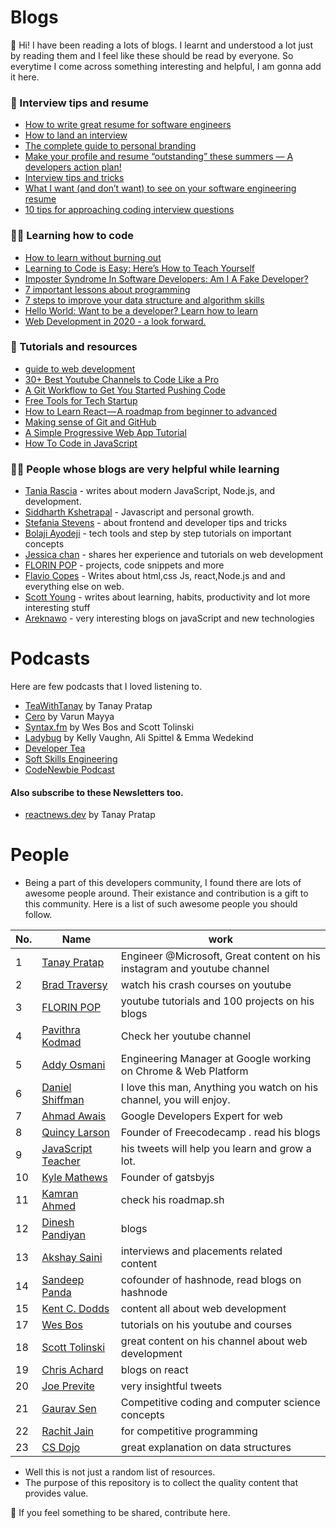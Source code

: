 # Blogs

:wave: Hi! I have been reading a lots of blogs. I learnt and understood a lot just by reading them and I feel like these should be read by everyone.  So everytime I come across something interesting and helpful, I am gonna add it here. 
### :bookmark_tabs: Interview tips and resume

  - [How to write great resume for software engineers ](https://www.freecodecamp.org/news/how-to-write-a-great-resume-for-software-engineers-75d514dd8322/)
  - [How to land an interview ](https://www.freecodecamp.org/news/how-to-get-an-interview-with-top-tech-companies-c27f18e9d157/amp/?__twitter_impression=true)
  - [The complete guide to personal branding](https://www.beseen.com/blog/talent/the-complete-guide-to-personal-branding-for-tech-pros/)
  - [Make your profile and resume “outstanding” these summers — A developers action plan!](https://medium.com/learn-with-the-lean-programmer/make-your-profile-and-resume-outstanding-these-summers-a-developers-action-plan-70425a3ad26c)
  - [Interview tips and tricks](https://www.freecodecamp.org/news/interviewing-prep-tips-and-tricks/)
  - [What I want (and don’t want) to see on your software engineering resume](https://medium.com/p/cbc07913f7f6)
  - [10 tips for approaching coding interview questions](https://blog.interviewcamp.io/2019-08-05/tips-for-approaching-coding-interview-questions/)
  
  
  ### :man_technologist:	Learning how to code
  
  * [How to learn without burning out](https://www.freecodecamp.org/news/how-to-constantly-learn-without-burning-out/)
  * [Learning to Code is Easy: Here’s How to Teach Yourself](https://www.scotthyoung.com/blog/2019/07/08/learn-to-code/)
  * [Imposter Syndrome In Software Developers: Am I A Fake Developer?](https://www.geeksforgeeks.org/imposter-syndrome-in-software-developers-am-i-a-fake-developer/)
  * [7 important lessons about programming](https://medium.com/free-code-camp/7-important-lessons-about-programming-that-ive-learned-at-17-516ae619686)
  * [7 steps to improve your data structure and algorithm skills](https://www.hackerearth.com/blog/developers/7-steps-to-improve-your-data-structure-and-algorithm-skills?utm_medium=search&utm_source=header&utm_campaign=he-search)
  * [Hello World: Want to be a developer? Learn how to learn](https://stackoverflow.blog/2020/01/11/hello-world-want-to-be-a-developer-learn-how-to-learn/?utm_source=linkedin&utm_medium=social&utm_campaign=so-blog)
  * [Web Development in 2020 - a look forward.](https://areknawo.com/web-development-in-2020-a-look-forward/)
  
  ### :file_folder: Tutorials and resources
  * [guide to web development](https://coder-coder.com/learn-web-development/)
  * [30+ Best Youtube Channels to Code Like a Pro](https://qubit-labs.com/best-youtube-channels-code-like-pro/)
  * [A Git Workflow to Get You Started Pushing Code](https://www.freecodecamp.org/news/git-101-git-workflow-to-get-you-started-pushing-code/amp/#click=https://t.co/BXtAmsTQ7f)
  * [Free Tools for Tech Startup](https://link.medium.com/N57mVu4OM1)
  * [How to Learn React — A roadmap from beginner to advanced](https://link.medium.com/TSKBEFexv1)
  * [Making sense of Git and GitHub](https://betterstack.dev/blog/making-sense-of-git-and-github/)
  * [A Simple Progressive Web App Tutorial](https://link.medium.com/DQ1PWzAlX1)
  * [How To Code in JavaScript](https://www.digitalocean.com/community/tutorial_series/how-to-code-in-javascript)
  
  ### :raising_hand_man: People whose blogs are very helpful while learning
  
   * [Tania Rascia](https://www.taniarascia.com/blog/) - writes about modern JavaScript, Node.js, and development.    
   * [Siddharth Kshetrapal](https://sid.st/blog/) - Javascript and personal growth.
   * [Stefania Stevens](https://stef.ninja/) - about frontend and developer tips and tricks   
   * [Bolaji Ayodeji](https://bolajiayodeji.com/) - tech tools and step by step tutorials on important concepts
   * [Jessica chan](https://coder-coder.com/blog/) - shares her experience and tutorials on web development 
   * [FLORIN POP](https://www.florin-pop.com/blog/) - projects, code snippets and more
   * [Flavio Copes](https://flaviocopes.com/) - Writes about html,css Js, react,Node.js and and everything else on web.
   * [Scott Young](https://www.scotthyoung.com/blog/) - writes about learning, habits, productivity and lot more interesting stuff
   * [Areknawo](https://areknawo.com/) - very interesting blogs on javaScript and new technologies
  # Podcasts
  Here are few podcasts that I loved listening to.
  * [TeaWithTanay](https://teawithtanay.com/) by Tanay Pratap
  * [Cero](https://www.youtube.com/watch?v=urhMZSeG33U&list=PLSAVyiM48sqsbznpqLl2l4xR0e7gWJ2T-) by Varun Mayya
  * [Syntax.fm](https://syntax.fm/) by Wes Bos and Scott Tolinski
  * [Ladybug](https://ladybug.dev/) by Kelly Vaughn, Ali Spittel & Emma Wedekind
  * [Developer Tea](https://spec.fm/podcasts/developer-tea)
  * [Soft Skills Engineering](https://softskills.audio/episodes/)
  * [CodeNewbie Podcast ](https://www.codenewbie.org/podcast)
  
  #### Also subscribe to these Newsletters too.
  * [reactnews.dev](https://reactnews.dev/) by Tanay Pratap
 
# People

* Being a part of this developers community, I found there are lots of awesome people around. Their existance and contribution is a gift to this community. Here is a list of such awesome people you should follow.


|No. |Name | work  |  
|-|------ |-----|
|1|[Tanay Pratap](https://twitter.com/tanaypratap) | Engineer @Microsoft, Great content on his instagram and youtube channel                     |
|2|[Brad Traversy](https://twitter.com/traversymedia)      |  watch his crash courses on youtube                  |
|3|[FLORIN POP](https://www.florin-pop.com/blog)      | youtube tutorials and 100 projects on his blogs                   |
|4| [Pavithra Kodmad](https://twitter.com/PKodmad)  |   Check her youtube channel                     |
|5|[Addy Osmani](https://github.com/addyosmani)      |  Engineering Manager at Google working on Chrome & Web Platform                  |
|6|[Daniel Shiffman](https://www.youtube.com/user/shiffman)      | I love this man, Anything you watch on his channel, you will enjoy.   
|7|[Ahmad Awais](https://ahmadawais.com/)      |  Google Developers Expert for web                    |
|8|[Quincy Larson](https://dineshpandiyan.com/)      | Founder of Freecodecamp . read his blogs                   |
|9|[JavaScript Teacher](https://twitter.com/js_tut)      | his tweets will help you learn and grow a lot.                 |
|10|[Kyle Mathews](https://twitter.com/kylemathews)      |  Founder of gatsbyjs                  |
|11|[Kamran Ahmed](https://github.com/kamranahmedse)      |  check his roadmap.sh                  |
|12|[Dinesh Pandiyan](https://dineshpandiyan.com/)      | blogs                   |
|13|[Akshay Saini](https://www.youtube.com/akshaymarch7)      | interviews and placements related content                   |
|14|[Sandeep Panda](https://twitter.com/Sandeepg33k)      | cofounder of hashnode, read blogs on hashnode                   |
|15|[Kent C. Dodds](https://kentcdodds.com/)      | content all about web development                   |
|17|[Wes Bos](https://www.youtube.com/user/wesbos)      | tutorials on his youtube and courses                   |
|18|[Scott Tolinski](https://www.youtube.com/c/leveluptuts)      | great content on his channel about web development                   |
|19|[Chris Achard](https://twitter.com/chrisachard)      | blogs on react                    |
|20|[Joe Previte](https://twitter.com/jsjoeio)      | very insightful tweets                   |
|21|[Gaurav Sen](https://www.youtube.com/channel/UCRPMAqdtSgd0Ipeef7iFsKw)      |   Competitive coding and computer science concepts                 |
|22|[Rachit Jain](https://www.youtube.com/channel/UC9fDC_eBh9e_bogw87DbGKQ)      | for competitive programming                   |
|23|[CS Dojo](https://www.youtube.com/channel/UCxX9wt5FWQUAAz4UrysqK9A)      | great explanation on data structures                   |






 * Well this is not just a random list of resources.
 * The purpose of this repository is to collect the quality content that provides value.

:pushpin: If you feel something to be shared, contribute here. 
